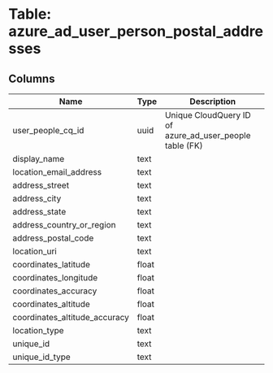 
# Table: azure_ad_user_person_postal_addresses

## Columns
| Name        | Type           | Description  |
| ------------- | ------------- | -----  |
|user_people_cq_id|uuid|Unique CloudQuery ID of azure_ad_user_people table (FK)|
|display_name|text||
|location_email_address|text||
|address_street|text||
|address_city|text||
|address_state|text||
|address_country_or_region|text||
|address_postal_code|text||
|location_uri|text||
|coordinates_latitude|float||
|coordinates_longitude|float||
|coordinates_accuracy|float||
|coordinates_altitude|float||
|coordinates_altitude_accuracy|float||
|location_type|text||
|unique_id|text||
|unique_id_type|text||
